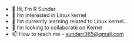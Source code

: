 - 👋 Hi, I’m R Sundar
- 👀 I’m interested in Linux kernel
- 🌱 I’m currently learning related to Linux kernel...
- 💞️ I’m looking to collaborate on Kernel
- 📫 How to reach me - sundarr365@gmail.com

<!---
sundarr786/sundarr786 is a ✨ special ✨ repository because its `README.md` (this file) appears on your GitHub profile.
You can click the Preview link to take a look at your changes.
--->
